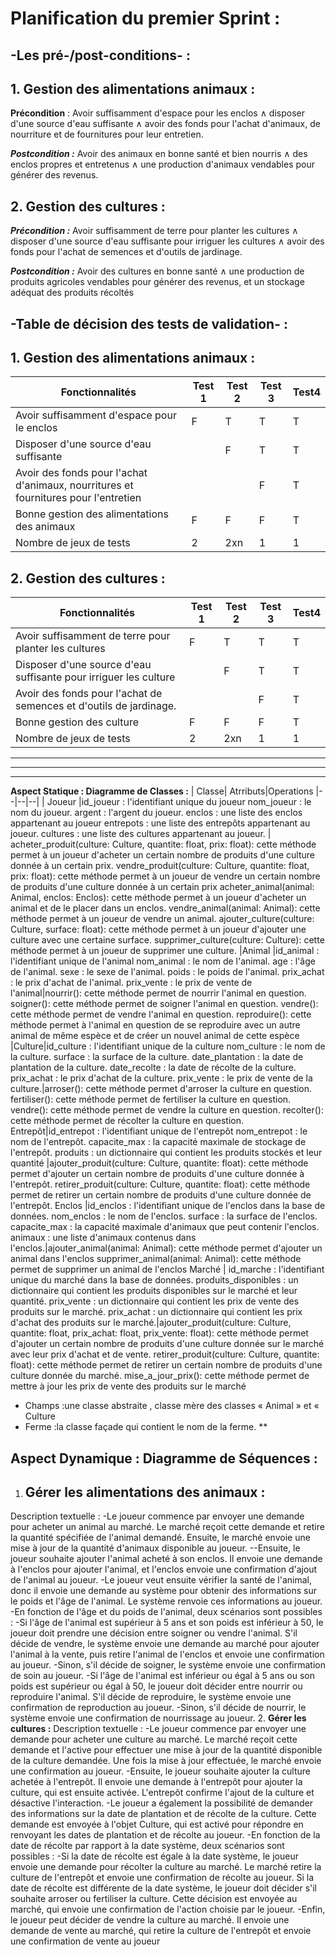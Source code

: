 # Planification du premier Sprint :

## -Les pré-/post-conditions- :

## 1. **Gestion des alimentations animaux :**

**Précondition** : Avoir suffisamment d'espace pour les enclos ∧ disposer d'une source d'eau suffisante ∧ avoir des fonds pour l'achat d'animaux, de nourriture et de fournitures pour leur entretien.

  ***Postcondition :*** Avoir des animaux en bonne santé et bien nourris ∧ des enclos propres et entretenus ∧ une production d'animaux vendables pour générer des revenus.
  

## **2. Gestion des cultures :**

***Précondition :*** Avoir suffisamment de terre pour planter les cultures ∧ disposer d'une source d'eau suffisante pour irriguer les cultures ∧ avoir des fonds pour l'achat de semences et d'outils de jardinage. 

***Postcondition :*** Avoir des cultures en bonne santé ∧ une production de produits agricoles vendables pour générer des revenus, et un stockage adéquat des produits récoltés

## **-Table de décision des tests de validation- :**



## 1. Gestion des alimentations animaux :


| Fonctionnalités | Test 1  | Test 2 | Test 3|Test4
|--|--|--|--|--|
| Avoir suffisamment d'espace pour le enclos | F |T|T|T
|Disposer d'une source d'eau suffisante | |F|T|T
|Avoir des fonds pour l'achat d'animaux, nourritures et fournitures pour l'entretien|||F|T
|Bonne gestion des alimentations des animaux|F|F|F|T
|Nombre de jeux de tests|2|2xn|1|1

## **2. Gestion des cultures :**

| Fonctionnalités | Test 1  | Test 2 | Test 3|Test4
|--|--|--|--|--|
|Avoir suffisamment de terre pour planter les cultures | F |T|T|T
|Disposer d'une source d'eau suffisante pour irriguer les culture| |F|T|T
|Avoir des fonds pour l'achat de semences et d'outils de jardinage.|||F|T
|Bonne gestion des culture|F|F|F|T
|Nombre de jeux de tests|2|2xn|1|1
-------------------------------------------------------------------------
-------------------------------------------------------------------------
-------------------------------------------------------------------------
**Aspect Statique : 
Diagramme de Classes :**
|  Classe| Atrributs|Operations
|--|--|--|
| Joueur |id_joueur : l'identifiant unique du joueur nom_joueur : le nom du joueur. argent : l'argent du joueur. enclos : une liste des enclos appartenant au joueur entrepots : une liste des entrepôts appartenant au joueur. cultures : une liste des cultures appartenant au joueur. | acheter_produit(culture: Culture, quantite: float, prix: float): cette méthode permet à un joueur d'acheter un certain nombre de produits d'une culture donnée à un certain prix. vendre_produit(culture: Culture, quantite: float, prix: float): cette méthode permet à un joueur de vendre un certain nombre de produits d'une culture donnée à un certain prix acheter_animal(animal: Animal, enclos: Enclos): cette méthode permet à un joueur d'acheter un animal et de le placer dans un enclos. vendre_animal(animal: Animal): cette méthode permet à un joueur de vendre un animal. ajouter_culture(culture: Culture, surface: float): cette méthode permet à un joueur d'ajouter une culture avec une certaine surface. supprimer_culture(culture: Culture): cette méthode permet à un joueur de supprimer une culture.
|Animal	|id_animal : l'identifiant unique de l'animal nom_animal : le nom de l'animal. age : l'âge de l'animal. sexe : le sexe de l'animal. poids : le poids de l'animal. prix_achat : le prix d'achat de l'animal. prix_vente : le prix de vente de l'animal|nourrir(): cette méthode permet de nourrir l'animal en question. soigner(): cette méthode permet de soigner l'animal en question. vendre(): cette méthode permet de vendre l'animal en question. reproduire(): cette méthode permet à l'animal en question de se reproduire avec un autre animal de même espèce et de créer un nouvel animal de cette espèce
|Culture|id_culture : l'identifiant unique de la culture nom_culture : le nom de la culture. surface : la surface de la culture. date_plantation : la date de plantation de la culture. date_recolte : la date de récolte de la culture. prix_achat : le prix d'achat de la culture. prix_vente : le prix de vente de la culture.|arroser(): cette méthode permet d'arroser la culture en question. fertiliser(): cette méthode permet de fertiliser la culture en question. vendre(): cette méthode permet de vendre la culture en question. recolter(): cette méthode permet de récolter la culture en question.
Entrepôt|id_entrepot : l'identifiant unique de l'entrepôt nom_entrepot : le nom de l'entrepôt. capacite_max : la capacité maximale de stockage de l'entrepôt. produits : un dictionnaire qui contient les produits stockés et leur quantité |ajouter_produit(culture: Culture, quantite: float): cette méthode permet d'ajouter un certain nombre de produits d'une culture donnée à l'entrepôt. retirer_produit(culture: Culture, quantite: float): cette méthode permet de retirer un certain nombre de produits d'une culture donnée de l'entrepôt.
Enclos |id_enclos : l'identifiant unique de l'enclos dans la base de données. nom_enclos : le nom de l'enclos. surface : la surface de l'enclos. capacite_max : la capacité maximale d'animaux que peut contenir l'enclos. animaux : une liste d'animaux contenus dans l'enclos.|ajouter_animal(animal: Animal): cette méthode permet d'ajouter un animal dans l'enclos supprimer_animal(animal: Animal): cette méthode permet de supprimer un animal de l'enclos
Marché | id_marche : l'identifiant unique du marché dans la base de données. produits_disponibles : un dictionnaire qui contient les produits disponibles sur le marché et leur quantité. prix_vente : un dictionnaire qui contient les prix de vente des produits sur le marché. prix_achat : un dictionnaire qui contient les prix d'achat des produits sur le marché.|ajouter_produit(culture: Culture, quantite: float, prix_achat: float, prix_vente: float): cette méthode permet d'ajouter un certain nombre de produits d'une culture donnée sur le marché avec leur prix d'achat et de vente. retirer_produit(culture: Culture, quantite: float): cette méthode permet de retirer un certain nombre de produits d'une culture donnée du marché. mise_a_jour_prix(): cette méthode permet de mettre à jour les prix de vente des produits sur le marché
- Champs :une classe abstraite , classe mère des classes « Animal » et « Culture
- Ferme :la classe façade qui contient le nom de la ferme.
**

## Aspect Dynamique : Diagramme de Séquences :

1. ## **Gérer les alimentations des animaux :**
Description textuelle : 
-Le joueur commence par envoyer une demande pour acheter un animal au marché. Le marché reçoit cette demande et retire la quantité spécifiée de l'animal demandé. Ensuite, le marché envoie une mise à jour de la quantité d'animaux disponible au joueur. --Ensuite, le joueur souhaite ajouter l'animal acheté à son enclos. Il envoie une demande à l'enclos pour ajouter l'animal, et l'enclos envoie une confirmation d'ajout de l'animal au joueur. -Le joueur veut ensuite vérifier la santé de l'animal, donc il envoie une demande au système pour obtenir des informations sur le poids et l'âge de l'animal. Le système renvoie ces informations au joueur. -En fonction de l'âge et du poids de l'animal, deux scénarios sont possibles : -Si l'âge de l'animal est supérieur à 5 ans et son poids est inférieur à 50, le joueur doit prendre une décision entre soigner ou vendre l'animal. S'il décide de vendre, le système envoie une demande au marché pour ajouter l'animal à la vente, puis retire l'animal de l'enclos et envoie une confirmation au joueur. -Sinon, s'il décide de soigner, le système envoie une confirmation de soin au joueur. -Si l'âge de l'animal est inférieur ou égal à 5 ans ou son poids est supérieur ou égal à 50, le joueur doit décider entre nourrir ou reproduire l'animal. S'il décide de reproduire, le système envoie une confirmation de reproduction au joueur. -Sinon, s'il décide de nourrir, le système envoie une confirmation de nourrissage au joueur.
2.  **Gérer les cultures :**
Description textuelle : -Le joueur commence par envoyer une demande pour acheter une culture au marché. Le marché reçoit cette demande et l'active pour effectuer une mise à jour de la quantité disponible de la culture demandée. Une fois la mise à jour effectuée, le marché envoie une confirmation au joueur. -Ensuite, le joueur souhaite ajouter la culture achetée à l'entrepôt. Il envoie une demande à l'entrepôt pour ajouter la culture, qui est ensuite activée. L'entrepôt confirme l'ajout de la culture et désactive l'interaction. -Le joueur a également la possibilité de demander des informations sur la date de plantation et de récolte de la culture. Cette demande est envoyée à l'objet Culture, qui est activé pour répondre en renvoyant les dates de plantation et de récolte au joueur. -En fonction de la date de récolte par rapport à la date système, deux scénarios sont possibles : -Si la date de récolte est égale à la date système, le joueur envoie une demande pour récolter la culture au marché. Le marché retire la culture de l'entrepôt et envoie une confirmation de récolte au joueur. Si la date de récolte est différente de la date système, le joueur doit décider s'il souhaite arroser ou fertiliser la culture. Cette décision est envoyée au marché, qui envoie une confirmation de l'action choisie par le joueur. -Enfin, le joueur peut décider de vendre la culture au marché. Il envoie une demande de vente au marché, qui retire la culture de l'entrepôt et envoie une confirmation de vente au joueur



